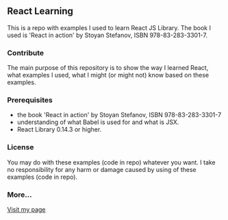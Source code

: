 ## React Learning

This is a repo with examples I used to learn React JS Library. The book I used is 'React in action' by Stoyan Stefanov, ISBN 978-83-283-3301-7.

### Contribute

The main purpose of this repository is to show the way I learned React, what examples I used, what I might (or might not) know based on these examples.

### Prerequisites

* the book 'React in action' by Stoyan Stefanov, ISBN 978-83-283-3301-7
* understanding of what Babel is used for and what is JSX.
* React Library 0.14.3 or higher.

### License

You may do with these examples (code in repo) whatever you want. I take no responsibility for any harm or damage caused by using of these examples (code in repo).

### More…

[Visit my page](https://ashyrokoriadov.github.io)